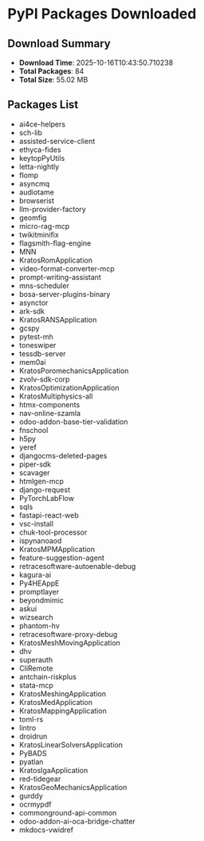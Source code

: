 # PyPI Packages Downloaded

## Download Summary
- **Download Time**: 2025-10-16T10:43:50.710238
- **Total Packages**: 84
- **Total Size**: 55.02 MB

## Packages List
- ai4ce-helpers
- sch-lib
- assisted-service-client
- ethyca-fides
- keytopPyUtils
- letta-nightly
- flomp
- asyncmq
- audiotame
- browserist
- llm-provider-factory
- geomfig
- micro-rag-mcp
- twikitminifix
- flagsmith-flag-engine
- MNN
- KratosRomApplication
- video-format-converter-mcp
- prompt-writing-assistant
- mns-scheduler
- bosa-server-plugins-binary
- asynctor
- ark-sdk
- KratosRANSApplication
- gcspy
- pytest-mh
- toneswiper
- tessdb-server
- mem0ai
- KratosPoromechanicsApplication
- zvolv-sdk-corp
- KratosOptimizationApplication
- KratosMultiphysics-all
- htmx-components
- nav-online-szamla
- odoo-addon-base-tier-validation
- fnschool
- h5py
- yeref
- djangocms-deleted-pages
- piper-sdk
- scavager
- htmlgen-mcp
- django-request
- PyTorchLabFlow
- sqls
- fastapi-react-web
- vsc-install
- chuk-tool-processor
- ispynanoaod
- KratosMPMApplication
- feature-suggestion-agent
- retracesoftware-autoenable-debug
- kagura-ai
- Py4HEAppE
- promptlayer
- beyondmimic
- askui
- wizsearch
- phantom-hv
- retracesoftware-proxy-debug
- KratosMeshMovingApplication
- dhv
- superauth
- CliRemote
- antchain-riskplus
- stata-mcp
- KratosMeshingApplication
- KratosMedApplication
- KratosMappingApplication
- toml-rs
- lintro
- droidrun
- KratosLinearSolversApplication
- PyBADS
- pyatlan
- KratosIgaApplication
- red-tidegear
- KratosGeoMechanicsApplication
- gurddy
- ocrmypdf
- commonground-api-common
- odoo-addon-ai-oca-bridge-chatter
- mkdocs-vwidref
